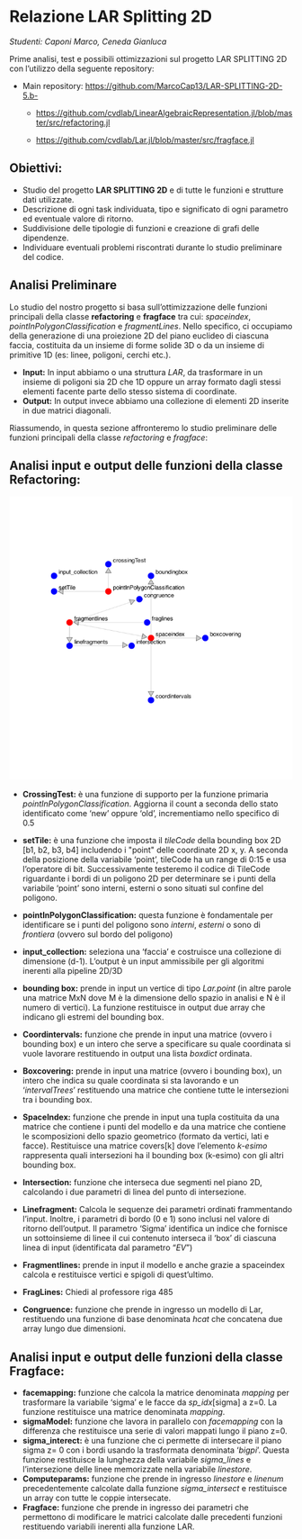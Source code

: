 # Relazione LAR Splitting 2D

_Studenti: Caponi Marco, Ceneda Gianluca_

Prime analisi, test e possibili ottimizzazioni sul progetto LAR SPLITTING 2D con l’utilizzo della seguente repository:

* Main repository: https://github.com/MarcoCap13/LAR-SPLITTING-2D-5.b-

    * https://github.com/cvdlab/LinearAlgebraicRepresentation.jl/blob/master/src/refactoring.jl

    * https://github.com/cvdlab/Lar.jl/blob/master/src/fragface.jl 


## Obiettivi:

* Studio del progetto **LAR SPLITTING 2D** e di tutte le funzioni e strutture dati utilizzate.
* Descrizione di ogni task individuata, tipo e significato di ogni parametro ed eventuale valore di ritorno.
* Suddivisione delle tipologie di funzioni e creazione di grafi delle dipendenze.
* Individuare eventuali problemi riscontrati durante lo studio preliminare del codice.

## Analisi Preliminare

Lo studio del nostro progetto si basa sull’ottimizzazione delle funzioni principali della classe **refactoring** e **fragface** tra cui: _spaceindex_, _pointInPolygonClassification_ e _fragmentLines_.
Nello specifico, ci occupiamo della generazione di una proiezione 2D del piano euclideo di ciascuna faccia, costituita da un insieme di forme solide 3D o da un insieme di primitive 1D (es: linee, poligoni, cerchi etc.).
* **Input:** In input abbiamo o una struttura _LAR_, da trasformare in un insieme di poligoni sia 2D che 1D oppure un array formato dagli stessi elementi facente parte dello stesso sistema di coordinate.
* **Output:** In output invece abbiamo una collezione di elementi 2D inserite in due matrici diagonali.
  
Riassumendo, in questa sezione affronteremo lo studio preliminare delle funzioni principali della classe _refactoring_ e _fragface_:

## Analisi input e output delle funzioni della classe **Refactoring**:

![alt text](https://github.com/MarcoCap13/LAR-SPLITTING-2D-5.b-/blob/main/docs/plots/GraficoFunzionaleRefactor.png?raw=true)

* **CrossingTest:** è una funzione di supporto per la funzione primaria _pointInPolygonClassification_. Aggiorna il count a seconda dello stato identificato come ‘new’ oppure ‘old’, incrementiamo nello specifico di 0.5

* **setTile:** è una funzione che imposta il _tileCode_ della bounding box 2D [b1, b2, b3, b4] includendo i "point" delle coordinate 2D x, y. A seconda della posizione della variabile ‘point’, tileCode ha un range di 0:15 e usa l’operatore di bit. Successivamente testeremo il codice di TileCode riguardante i bordi di un poligono 2D per determinare se i punti della variabile ‘point’ sono interni, esterni o sono situati sul confine del poligono.
* **pointInPolygonClassification:** questa funzione è fondamentale per identificare se i punti del poligono sono _interni_, _esterni_ o sono di _frontiera_ (ovvero sul bordo del poligono)
* **input_collection:** seleziona una ‘faccia’ e costruisce una collezione di dimensione (d-1). L’output è un input ammissibile per gli algoritmi inerenti alla pipeline 2D/3D
* **bounding box:** prende in input un vertice di tipo _Lar.point_ (in altre parole una matrice MxN dove M è la dimensione dello spazio in analisi e N è il numero di vertici). La funzione restituisce in output due array che indicano gli estremi del bounding box.
* **Coordintervals:** funzione che prende in input una matrice (ovvero i bounding box) e un intero che serve a specificare su quale coordinata si vuole lavorare restituendo in output una lista _boxdict_ ordinata. 
* **Boxcovering:** prende in input una matrice (ovvero i bounding box), un intero che indica su quale coordinata si sta lavorando e un ‘_intervalTrees_’ restituendo una matrice che contiene tutte le intersezioni tra i bounding box.
* **SpaceIndex:** funzione che prende in input una tupla costituita da una matrice che contiene i punti del modello e da una matrice che contiene le scomposizioni dello spazio geometrico (formato da vertici, lati e facce). Restituisce una matrice covers[k] dove l’elemento _k-esimo_ rappresenta quali intersezioni ha il bounding box (k-esimo) con gli altri bounding box.
* **Intersection:** funzione che interseca due segmenti nel piano 2D, calcolando i due parametri di linea del punto di intersezione.
* **Linefragment:** Calcola le sequenze dei parametri ordinati frammentando l’input. Inoltre, i parametri di bordo (0 e 1) sono inclusi nel valore di ritorno dell’output. Il parametro ‘Sigma’ identifica un indice che fornisce un sottoinsieme di linee il cui contenuto interseca il ‘box’ di ciascuna linea di input (identificata dal parametro “_EV_”)
* **Fragmentlines:** prende in input il modello e anche grazie a spaceindex calcola e restituisce vertici e spigoli di quest’ultimo.
* **FragLines:** Chiedi al professore riga 485 

* **Congruence:** funzione che prende in ingresso un modello di Lar, restituendo una funzione di base denominata _hcat_ che concatena due array lungo due dimensioni.


## Analisi input e output delle funzioni della classe **Fragface:**

* **facemapping:** funzione che calcola la matrice denominata _mapping_ per trasformare la variabile ‘sigma’ e le facce da _sp_idx_[sigma] a z=0. La funzione restituisce una matrice denominata _mapping_.
* **sigmaModel:** funzione che lavora in parallelo con _facemapping_ con la differenza che restituisce una serie di valori mappati lungo il piano z=0.
* **sigma_interect:** è una funzione che ci permette di intersecare il piano sigma z= 0 con i bordi usando la trasformata denominata ‘_bigpi_’. Questa funzione restituisce la lunghezza della variabile _sigma_lines_ e l’intersezione delle linee memorizzate nella variabile _linestore_.
* **Computeparams:** funzione che prende in ingresso _linestore_ e _linenum_ precedentemente calcolate dalla funzione _sigma_intersect_ e restituisce un array con tutte le coppie intersecate.
* **Fragface:** funzione che prende in ingresso dei parametri che permettono di modificare le matrici calcolate dalle precedenti funzioni restituendo variabili inerenti alla funzione LAR.

